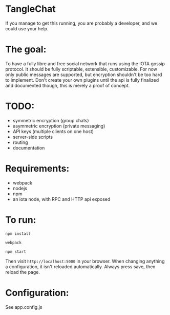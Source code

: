# TangleChat
If you manage to get this running, you are probably a developer, and we could
use your help.

# The goal:
To have a fully libre and free social network that runs using the IOTA gossip
protocol. It should be fully scriptable, extensible, customizable. For now only
public messages are supported, but encryption shouldn't be too hard to
implement. Don't create your own plugins until the api is fully finalized and
documented though, this is merely a proof of concept.

# TODO:
- symmetric encryption (group chats)
- asymmetric encryption (private messaging)
- API keys (multiple clients on one host)
- server-side scripts
- routing
- documentation

# Requirements:
- webpack
- nodejs
- npm
- an iota node, with RPC and HTTP api exposed

# To run:
`npm install`

`webpack`

`npm start`

Then visit `http://localhost:5000` in your browser. When changing anything a configuration, it isn't reloaded automatically. Always press save, then reload the page.

# Configuration:
See app.config.js
